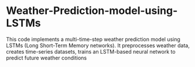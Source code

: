# Weather-Prediction-model-using-LSTMs
This code implements a multi-time-step weather prediction model using LSTMs (Long Short-Term Memory networks). It preprocesses weather data, creates time-series datasets, trains an LSTM-based neural network to predict future weather conditions
